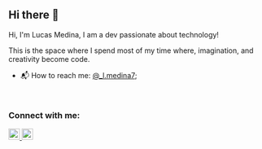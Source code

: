 ## Hi there 👋

Hi, I'm Lucas Medina, I am a dev passionate about technology!

This is the space where I spend most of my time where, imagination, and creativity become code.

- :mailbox_with_mail: How to reach me: [@_l.medina7](https://www.instagram.com/l.medina7/);


<br/>

### Connect with me:

<p>
<a href="https://www.instagram.com/l.medina7/">
  <img aling="left" alt="icone do instagram uma camera dentro de um quadro" width="22px" src="https://cdn.jsdelivr.net/npm/simple-icons@v3/icons/instagram.svg"/>
</a>
<a href=https://www.linkedin.com/in/lucas-medina-a72125321/>
  <img aling="left" alt="linkedin" width="22px" src="https://cdn.jsdelivr.net/npm/simple-icons@v3/icons/linkedin.svg"/>
</a>
<p/>
<br/>
<br/>
